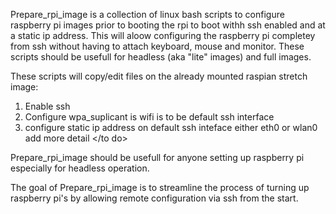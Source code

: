 Prepare_rpi_image is a collection of linux bash scripts to configure raspberry pi images prior to booting the rpi to boot withh ssh enabled and at a static ip address. This will aloow configuring the raspberry pi completey from ssh without having to attach keyboard, mouse and monitor.  These scripts should be usefull for headless (aka "lite" images) and full images.

These scripts will copy/edit files on the already mounted raspian stretch image:
  1. Enable ssh
  2. Configure wpa_suplicant is wifi is to be default ssh interface
  3. configure static ip address on default ssh inteface either eth0 or wlan0
  <to do> add more detail </to do>
  

Prepare_rpi_image should be usefull for anyone setting up raspberry pi especially for headless operation.

The goal of Prepare_rpi_image is to streamline the process of turning up raspberry pi's by allowing remote configuration via ssh from the start.



